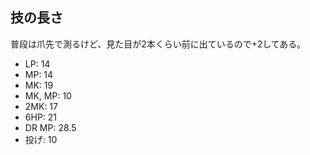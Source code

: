 ## 技の長さ

普段は爪先で測るけど、見た目が2本くらい前に出ているので+2してある。

- LP: 14
- MP: 14
- MK: 19
- MK, MP: 10
- 2MK: 17
- 6HP: 21
- DR MP: 28.5
- 投げ: 10
